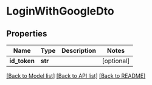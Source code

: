 # LoginWithGoogleDto

## Properties
Name | Type | Description | Notes
------------ | ------------- | ------------- | -------------
**id_token** | **str** |  | [optional] 

[[Back to Model list]](../README.md#documentation-for-models) [[Back to API list]](../README.md#documentation-for-api-endpoints) [[Back to README]](../README.md)


